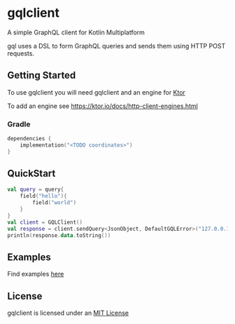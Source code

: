 # gqlclient

A simple GraphQL client for Kotlin Multiplatform

gql uses a DSL to form GraphQL queries and sends them using HTTP POST requests.

## Getting Started

To use gqlclient you will need gqlclient and an engine for [Ktor](https://ktor.io/)

To add an engine see https://ktor.io/docs/http-client-engines.html

### Gradle

```kotlin
dependencies {
    implementation("<TODO coordinates>")
}
```

## QuickStart

```kotlin
val query = query{
    field("hello"){ 
        field("world")
    }
}
val client = GQLClient()
val response = client.sendQuery<JsonObject, DefaultGQLError>("127.0.0.1", query)
println(response.data.toString())
```

## Examples

Find examples [here](https://github.com/Vincentvibe3/gqlclient/tree/main/src/examples)

## License

gqlclient is licensed under an [MIT License](https://github.com/Vincentvibe3/gqlclient/blob/main/LICENSE)